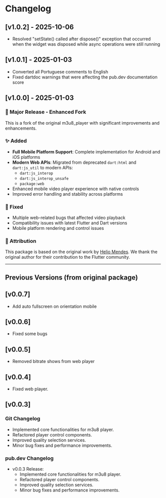 # Changelog

## [v1.0.2] - 2025-10-06

- Resolved "setState() called after dispose()" exception that occurred when the widget was disposed while async operations were still running

## [v1.0.1] - 2025-01-03

- Converted all Portuguese comments to English
- Fixed dartdoc warnings that were affecting the pub.dev documentation score

## [v1.0.0] - 2025-01-03

### 🚀 Major Release - Enhanced Fork
This is a fork of the original m3u8_player with significant improvements and enhancements.

### ✨ Added
- **Full Mobile Platform Support**: Complete implementation for Android and iOS platforms
- **Modern Web APIs**: Migrated from deprecated `dart:html` and `dart:js_util` to modern APIs:
  - `dart:js_interop`
  - `dart:js_interop_unsafe` 
  - `package:web`
- Enhanced mobile video player experience with native controls
- Improved error handling and stability across platforms

### 🐛 Fixed
- Multiple web-related bugs that affected video playback
- Compatibility issues with latest Flutter and Dart versions
- Mobile platform rendering and control issues

### 📝 Attribution
This package is based on the original work by [Helio Mendes](https://github.com/MendesCorporation/m3u8_player). We thank the original author for their contribution to the Flutter community.

---

## Previous Versions (from original package)

## [v0.0.7] 

- Add auto fullscreen on orientation mobile

## [v0.0.6] 

- Fixed some bugs

## [v0.0.5] 

- Removed bitrate shows from web player

## [v0.0.4] 

- Fixed web player.

## [v0.0.3] 

### Git Changelog
- Implemented core functionalities for m3u8 player.
- Refactored player control components.
- Improved quality selection services.
- Minor bug fixes and performance improvements.

### pub.dev Changelog
- v0.0.3 Release:
    - Implemented core functionalities for m3u8 player.
    - Refactored player control components.
    - Improved quality selection services.
    - Minor bug fixes and performance improvements.
